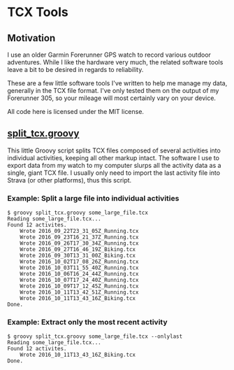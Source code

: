 # TCX Tools
## Motivation
I use an older Garmin Forerunner GPS watch to record various outdoor adventures. While I like the hardware very much, the related software tools leave a bit to be desired in regards to reliability.

These are a few little software tools I've written to help me manage my data, generally in the TCX file format. I've only tested them on the output of my Forerunner 305, so your mileage will most certainly vary on your device.

All code here is licensed under the MIT license.

## [split_tcx.groovy](split_tcx.groovy)
This little Groovy script splits TCX files composed of several activities into individual activities, keeping all other markup intact. The software I use to export data from my watch to my computer slurps all the activity data as a single, giant TCX file. I usually only need to import the last activity file into Strava (or other platforms), thus this script.

### Example: Split a large file into individual activities
 
    $ groovy split_tcx.groovy some_large_file.tcx 
    Reading some_large_file.tcx...
    Found 12 activites.
	    Wrote 2016_09_22T23_31_05Z_Running.tcx
	    Wrote 2016_09_23T16_21_37Z_Running.tcx
	    Wrote 2016_09_26T17_30_34Z_Running.tcx
	    Wrote 2016_09_27T16_46_19Z_Biking.tcx
	    Wrote 2016_09_30T13_31_00Z_Biking.tcx
	    Wrote 2016_10_02T17_08_26Z_Running.tcx
	    Wrote 2016_10_03T11_55_40Z_Running.tcx
	    Wrote 2016_10_06T16_24_44Z_Running.tcx
	    Wrote 2016_10_07T17_24_40Z_Running.tcx
	    Wrote 2016_10_09T17_12_45Z_Running.tcx
	    Wrote 2016_10_11T13_42_51Z_Running.tcx
	    Wrote 2016_10_11T13_43_16Z_Biking.tcx
	Done.

### Example: Extract only the most recent activity

    $ groovy split_tcx.groovy some_large_file.tcx --onlylast
    Reading some_large_file.tcx...
    Found 12 activites.
	    Wrote 2016_10_11T13_43_16Z_Biking.tcx
    Done.
